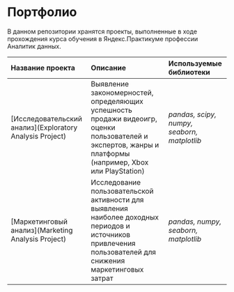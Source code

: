 # Портфолио

В данном репозитории хранятся проекты, выполненные в ходе прохождения курса обучения в Яндекс.Практикуме профессии Аналитик данных.

| Название проекта | Описание | Используемые библиотеки | 
| :---------------------- | :---------------------- | :---------------------- |
| [Исследовательский анализ](Exploratory Analysis Project) | Выявление закономерностей, определяющих успешность продажи видеоигр, оценки пользователей и экспертов, жанры и платформы (например, Xbox или PlayStation)| *pandas, scipy, numpy, seaborn, matplotlib* |
| [Маркетинговый анализ](Marketing Analysis Project) | Исследование пользовательской активности для выявления наиболее доходных периодов и источников привлечения пользователей для снижения маркетинговых затрат| *pandas, numpy, seaborn, matplotlib* |
